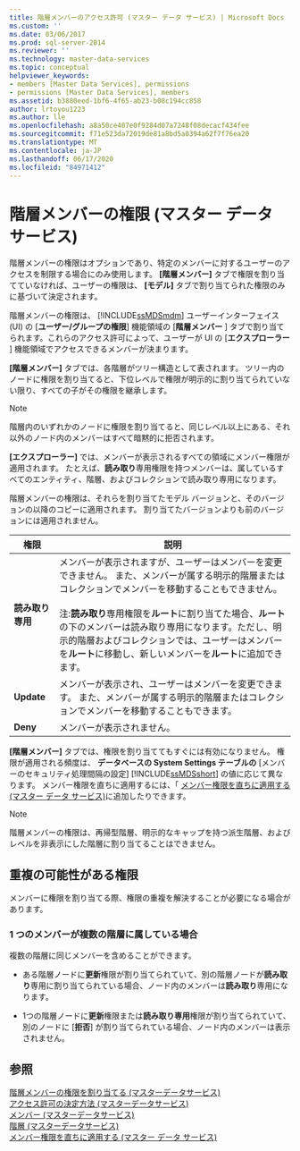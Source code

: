 ```yaml
---
title: 階層メンバーのアクセス許可 (マスター データ サービス) | Microsoft Docs
ms.custom: ''
ms.date: 03/06/2017
ms.prod: sql-server-2014
ms.reviewer: ''
ms.technology: master-data-services
ms.topic: conceptual
helpviewer_keywords:
- members [Master Data Services], permissions
- permissions [Master Data Services], members
ms.assetid: b3880eed-1bf6-4f65-ab23-b08c194cc858
author: lrtoyou1223
ms.author: lle
ms.openlocfilehash: a8a50ce407e0f9284d07a7248f08decacf434fee
ms.sourcegitcommit: f71e523da72019de81a8bd5a0394a62f7f76ea20
ms.translationtype: MT
ms.contentlocale: ja-JP
ms.lasthandoff: 06/17/2020
ms.locfileid: "84971412"
---
```

# <a name="hierarchy-member-permissions-master-data-services"></a>階層メンバーの権限 (マスター データ サービス)
  階層メンバーの権限はオプションであり、特定のメンバーに対するユーザーのアクセスを制限する場合にのみ使用します。 **[階層メンバー]** タブで権限を割り当てていなければ、ユーザーの権限は、 **[モデル]** タブで割り当てられた権限のみに基づいて決定されます。  
  
 階層メンバーの権限は、 [!INCLUDE[ssMDSmdm](../includes/ssmdsmdm-md.md)] ユーザーインターフェイス (UI) の [**ユーザー/グループの権限**] 機能領域の [**階層メンバー** ] タブで割り当てられます。これらのアクセス許可によって、ユーザーが UI の [**エクスプローラー** ] 機能領域でアクセスできるメンバーが決まります。  
  
 **[階層メンバー]** タブでは、各階層がツリー構造として表されます。 ツリー内のノードに権限を割り当てると、下位レベルで権限が明示的に割り当てられていない限り、すべての子がその権限を継承します。  
  
> [!NOTE]  
>  階層内のいずれかのノードに権限を割り当てると、同じレベル以上にある、それ以外のノード内のメンバーはすべて暗黙的に拒否されます。  
  
 **[エクスプローラー]** では、メンバーが表示されるすべての領域にメンバー権限が適用されます。 たとえば、**読み取り**専用権限を持つメンバーは、属しているすべてのエンティティ、階層、およびコレクションで読み取り専用になります。  
  
 階層メンバーの権限は、それらを割り当てたモデル バージョンと、そのバージョンの以降のコピーに適用されます。 割り当てたバージョンよりも前のバージョンには適用されません。  
  
|権限|説明|  
|----------------|-----------------|  
|**読み取り専用**|メンバーが表示されますが、ユーザーはメンバーを変更できません。 また、メンバーが属する明示的階層またはコレクションでメンバーを移動することもできません。<br /><br /> 注:**読み取り**専用権限を**ルート**に割り当てた場合、**ルート**の下のメンバーは読み取り専用になります。ただし、明示的階層およびコレクションでは、ユーザーはメンバーを**ルート**に移動し、新しいメンバーを**ルート**に追加できます。|  
|**Update**|メンバーが表示され、ユーザーはメンバーを変更できます。 また、メンバーが属する明示的階層またはコレクションでメンバーを移動することもできます。|  
|**Deny**|メンバーが表示されません。|  
  
 **[階層メンバー]** タブでは、権限を割り当ててもすぐには有効になりません。 権限が適用される頻度は、 **データベースの System Settings テーブルの** [メンバーのセキュリティ処理間隔の設定] [!INCLUDE[ssMDSshort](../includes/ssmdsshort-md.md)] の値に応じて異なります。 メンバー権限を直ちに適用するには、「 [メンバー権限を直ちに適用する (マスター データ サービス)](immediately-apply-member-permissions-master-data-services.md)に追加したりできます。  
  
> [!NOTE]  
>  階層メンバーの権限は、再帰型階層、明示的なキャップを持つ派生階層、およびレベルを非表示にした階層に割り当てることはできません。  
  
## <a name="possible-overlapping-permissions"></a>重複の可能性がある権限  
 メンバーに権限を割り当てる際、権限の重複を解決することが必要になる場合があります。  
  
### <a name="when-a-member-belongs-to-multiple-hierarchies"></a>1 つのメンバーが複数の階層に属している場合  
 複数の階層に同じメンバーを含めることができます。  
  
-   ある階層ノードに**更新**権限が割り当てられていて、別の階層ノードが**読み取り**専用に割り当てられている場合、ノード内のメンバーは**読み取り**専用になります。  
  
-   1つの階層ノードに**更新**権限または**読み取り専用**権限が割り当てられていて、別のノードに [**拒否**] が割り当てられている場合、ノード内のメンバーは表示されません。  
  
## <a name="see-also"></a>参照  
 [階層メンバーの権限を割り当てる &#40;マスターデータサービス&#41;](../../2014/master-data-services/assign-hierarchy-member-permissions-master-data-services.md)   
 [アクセス許可の決定方法 &#40;マスターデータサービス&#41;](../../2014/master-data-services/how-permissions-are-determined-master-data-services.md)   
 [メンバー &#40;マスターデータサービス&#41;](../../2014/master-data-services/members-master-data-services.md)   
 [階層 &#40;マスターデータサービス&#41;](../../2014/master-data-services/hierarchies-master-data-services.md)   
 [メンバー権限を直ちに適用する (マスター データ サービス)](immediately-apply-member-permissions-master-data-services.md)  
  
  
